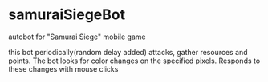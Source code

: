 # samuraiSiegeBot
autobot for "Samurai Siege" mobile game

this bot periodically(random delay added) attacks, gather resources and points. The bot looks for color changes on the specified pixels. Responds to these changes with mouse clicks

